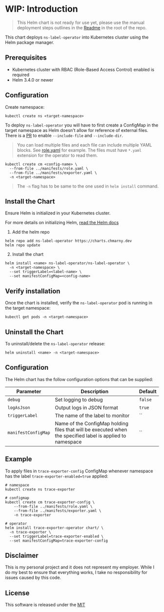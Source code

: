 # WIP: Introduction

> This Helm chart is not ready for use yet, please use the manual deployment steps outlines in the [Readme](../) in the root of the repo.

This chart deploys `ns-label-operator` into Kubernetes cluster using the Helm package manager.

## Prerequisites

* Kubernetes cluster with RBAC (Role-Based Access Control) enabled is required
* Helm 3.4.0 or newer

## Configuration 

Create namespace:

```shell
kubectl create ns <target-namespace>
```

To deploy `ns-label-operator` you will have to first create a ConfigMap in the target namespace as Helm doesn't allow for reference of external files. There is a [PR](https://github.com/helm/helm/pull/8841) to enable `--include-file` and `--include-dir`. 

> You can load multiple files and each file can include multiple YAML blocks. See [role.yaml](../manifests/role.yaml) for example. The files must have `*.yaml` extension for the operator to read them.

```shell
kubectl create cm <config-name> \
  --from-file ../manifests/role.yaml \
  --from-file ../manifests/exporter.yaml \
  -n <target-namespace>
```

> The `-n` flag has to be same to the one used in `helm install` command.


## Install the Chart

Ensure Helm is initialized in your Kubernetes cluster.

For more details on initializing Helm, [read the Helm docs](https://helm.sh/docs/)

1. Add the helm repo

```shell
helm repo add ns-label-operator https://charts.chmarny.dev
helm repo update
```

2. Install the chart

```shell
helm install <name> ns-label-operator/ns-label-operator \
  -n <target-namespace> \
  --set triggerLabel=<label-name> \
  --set manifestConfigMap=<config-name>
``` 

## Verify installation

Once the chart is installed, verify the `ns-label-operator` pod is running in the target namespace:
```
kubectl get pods -n <target-namespace>
```

## Uninstall the Chart

To uninstall/delete the `ns-label-operator` release:

```
helm uninstall <name> -n <target-namespace>
```

## Configuration

The Helm chart has the follow configuration options that can be supplied:

| Parameter                                 | Description         | Default       |
|-------------------------------------------|----------------------|-------------------------|
| `debug`                         | Set logging to debug        | `false`      |
| `logAsJson`                     | Output logs in JSON format  | `true`       |
| `triggerLabel`                        | The name of the label to monitor     | ``        |
| `manifestConfigMap`                  | Name of the ConfigMap holding files that will be executed when the specified label is applied to namespace  | ``                |

## Example 

To apply files in `trace-exporter-config` ConfigMap whenever namespace has the label `trace-exporter-enabled=true` applied:

```shell
# namespace
kubectl create ns trace-exporter

# configmap
kubectl create cm trace-exporter-config \
    --from-file ../manifests/role.yaml \
    --from-file ../manifests/exporter.yaml \
    -n trace-exporter

# operator
helm install trace-exporter-operator chart/ \
  -n trace-exporter \
  --set triggerLabel=trace-exporter-enabled \
  --set manifestConfigMap=trace-exporter-config
```

## Disclaimer

This is my personal project and it does not represent my employer. While I do my best to ensure that everything works, I take no responsibility for issues caused by this code.

## License

This software is released under the [MIT](../LICENSE)

